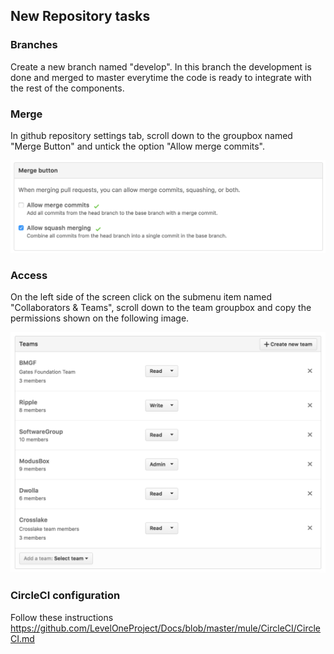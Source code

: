 ## New Repository tasks ##

### Branches ###

Create a new branch named "develop". In this branch the development is done and merged to master everytime the code is ready to integrate with the rest of the components.

### Merge ###

In github repository settings tab, scroll down to the groupbox named "Merge Button" and untick the option "Allow merge commits".

![MergeOptions](MergeOptions.png "Merge Options")


### Access ###

On the left side of the screen click on the submenu item named "Collaborators & Teams", scroll down to the team groupbox and copy the permissions shown on the following image.

![AccessOptions](AccessOptions.png "Access Options")

### CircleCI configuration ###

Follow these instructions 
https://github.com/LevelOneProject/Docs/blob/master/mule/CircleCI/CircleCI.md